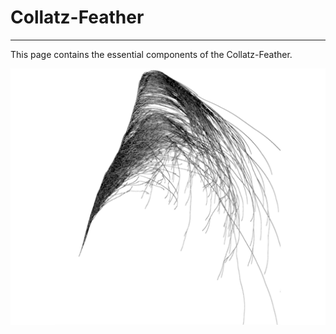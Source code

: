 # Collatz-Feather
***
This page contains the essential components of the Collatz-Feather.

![](Collatz-Preview.png)

